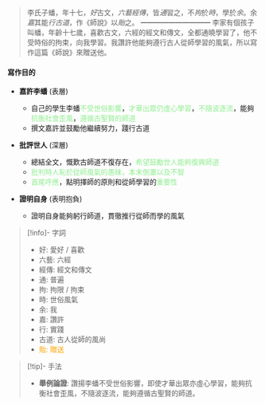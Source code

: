> 李氏子蟠，年十七，*好*古文，*六藝經傳*，皆*通*習之，不*拘*於*時*，學於*余*。余*嘉*其能*行古道*，作《師說》以*貽*之。
> ━━━━━━━━━━
> 李家有個孩子叫蟠，年齡十七歲，喜歡古文，六經的經文和傳文，全都通曉學習了，他不受時俗的拘束，向我學習。我讚許他能夠遵行古人從師學習的風氣，所以寫作這篇《師說》來贈送他。

#### 寫作目的
- **嘉許李蟠** (表層)
	- 自己的學生李蟠<span style="color: lightgreen">不受世俗影響</span>，<span style="color: lightgreen">才華出眾仍虛心學習</span>，<span style="color: lightgreen">不隨波逐流</span>，能夠<span style="color: lightgreen">抗衡社會歪風</span>，<span style="color: lightgreen">遵循古聖賢的師道</span>
	- 撰文嘉許並鼓勵他繼續努力，踐行古道

- **批評世人** (深層)
	- 總結全文，慨歎古師道不復存在，<span style="color: lightgreen">希望鼓勵世人能夠復興師道</span>
	- <span style="color: lightgreen">批判時人恥於從師風氣的愚昧，本末倒置以及不智</span>
	- <span style="color: lightgreen">首尾呼應</span>，點明擇師的原則和從師學習的<span style="color: lightgreen">重要性</span>

- **證明自身** (表明抱負)
	- 證明自身能夠躬行師道，貫徹推行從師而學的風氣

> [!info]- 字詞
> - 好: 愛好 / 喜歡
> - 六藝: 六經
> - 經傳: 經文和傳文
> - 通: 普遍
> - 拘: 拘限 / 拘束
> - 時: 世俗風氣 
> - 余: 我
> - 嘉: 讚許 
> - 行: 實踐
> - 古道: 古人從師的風尚
> - <span style="color: orange">貽: 贈送</span>

> [!tip]- 手法
> - **舉例論證**: 讚揚李蟠不受世俗影響，即使才華出眾亦虛心學習，能夠抗衡社會歪風，不隨波逐流，能夠遵循古聖賢的師道。
